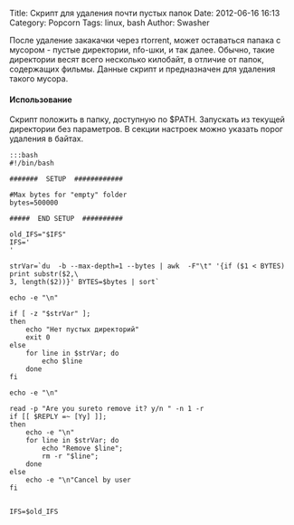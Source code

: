 Title: Скрипт для удаления почти пустых папок
Date: 2012-06-16 16:13
Category: Popcorn
Tags: linux, bash
Author: Swasher

После удаление закакачки через rtorrent, может оставаться папака с мусором - пустые директории, nfo-шки, и так далее.
Обычно, такие директории весят всего несколько килобайт, в отличие от папок, содержащих фильмы. Данные скрипт и предназначен для удаления такого мусора.

#### Использование

Скрипт положить в папку, доступную по $PATH. Запускать из текущей директории без параметров. В секции настроек можно указать порог удаления в байтах.


    :::bash
    #!/bin/bash

    #######  SETUP  ############

    #Max bytes for "empty" folder
    bytes=500000

    #####  END SETUP  ##########

    old_IFS="$IFS"
    IFS='
    '

    strVar=`du  -b --max-depth=1 --bytes | awk  -F"\t" '{if ($1 < BYTES) print substr($2,\
    3, length($2))}' BYTES=$bytes | sort`

    echo -e "\n"

    if [ -z "$strVar" ];
    then
        echo "Нет пустых директорий"
        exit 0
    else
        for line in $strVar; do
            echo $line
        done
    fi

    echo -e "\n"

    read -p "Are you sureto remove it? y/n " -n 1 -r
    if [[ $REPLY =~ [Yy] ]];
    then
        echo -e "\n"
        for line in $strVar; do
            echo "Remove $line";
            rm -r "$line";
        done
    else
        echo -e "\n"Cancel by user
    fi


    IFS=$old_IFS
